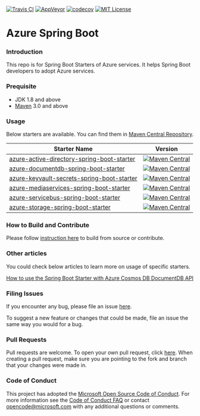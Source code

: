 [![Travis CI](https://travis-ci.org/Microsoft/azure-spring-boot.svg?branch=master)](https://travis-ci.org/Microsoft/azure-spring-boot)
[![AppVeyor](https://ci.appveyor.com/api/projects/status/af0qeprdv3g9ox07/branch/master?svg=true)](https://ci.appveyor.com/project/yungez/azure-spring-boot)
[![codecov](https://codecov.io/gh/Microsoft/azure-spring-boot/branch/master/graph/badge.svg)](https://codecov.io/gh/Microsoft/azure-spring-boot)
[![MIT License](http://img.shields.io/badge/license-MIT-green.svg) ](https://github.com/Microsoft/azure-spring-boot/blob/master/LICENSE)

# Azure Spring Boot

### Introduction

This repo is for Spring Boot Starters of Azure services. It helps Spring Boot developers to adopt Azure services.

### Prequisite
- JDK 1.8 and above
- [Maven](http://maven.apache.org/) 3.0 and above

### Usage

Below starters are available. You can find them in [Maven Central Repository](https://search.maven.org/).

Starter Name | Version
---|---
[azure-active-directory-spring-boot-starter](azure-starters/azure-active-directory-spring-boot-starter/README.md) | [![Maven Central](https://img.shields.io/maven-central/v/com.microsoft.azure/azure-active-directory-spring-boot-starter.svg)](http://search.maven.org/#search%7Cga%7C1%7Cg%3A%22com.microsoft.azure%22%20AND%20a%3A%22azure-active-directory-spring-boot-starter%22)
[azure-documentdb-spring-boot-starter](azure-starters/azure-documentdb-spring-boot-starter/README.md) | [![Maven Central](https://img.shields.io/maven-central/v/com.microsoft.azure/azure-documentdb-spring-boot-starter.svg)](http://search.maven.org/#search%7Cga%7C1%7Cg%3A%22com.microsoft.azure%22%20AND%20a%3A%22azure-documentdb-spring-boot-starter%22)
[azure-keyvault-secrets-spring-boot-starter](azure-starters/azure-keyvault-secrets-spring-boot-starter/README.md) | [![Maven Central](https://img.shields.io/maven-central/v/com.microsoft.azure/azure-keyvault-secrets-spring-boot-starter.svg)](http://search.maven.org/#search%7Cga%7C1%7Cg%3A%22com.microsoft.azure%22%20AND%20a%3A%22azure-keyvault-secrets-spring-boot-starter%22)
[azure-mediaservices-spring-boot-starter](azure-starters/azure-mediaservices-spring-boot-starter/README.md) | [![Maven Central](https://img.shields.io/maven-central/v/com.microsoft.azure/azure-mediaservices-spring-boot-starter.svg)](http://search.maven.org/#search%7Cga%7C1%7Cg%3A%22com.microsoft.azure%22%20AND%20a%3A%22azure-mediaservices-spring-boot-starter%22)
[azure-servicebus-spring-boot-starter](azure-starters/azure-servicebus-spring-boot-starter/README.md) | [![Maven Central](https://img.shields.io/maven-central/v/com.microsoft.azure/azure-servicebus-spring-boot-starter.svg)](http://search.maven.org/#search%7Cga%7C1%7Cg%3A%22com.microsoft.azure%22%20AND%20a%3A%22azure-servicebus-spring-boot-starter%22)
[azure-storage-spring-boot-starter](azure-starters/azure-storage-spring-boot-starter/README.md) | [![Maven Central](https://img.shields.io/maven-central/v/com.microsoft.azure/azure-storage-spring-boot-starter.svg)](http://search.maven.org/#search%7Cga%7C1%7Cg%3A%22com.microsoft.azure%22%20AND%20a%3A%22azure-storage-spring-boot-starter%22)


### How to Build and Contribute
Please follow [instruction here](./HowToContribute.md) to build from source or contribute.

### Other articles
You could check below articles to learn more on usage of specific starters.

[How to use the Spring Boot Starter with Azure Cosmos DB DocumentDB API](https://docs.microsoft.com/en-us/azure/cosmos-db/documentdb-java-spring-boot-starter-with-cosmos-db)

### Filing Issues

If you encounter any bug, please file an issue [here](https://github.com/Microsoft/azure-spring-boot/issues/new).

To suggest a new feature or changes that could be made, file an issue the same way you would for a bug.

### Pull Requests

Pull requests are welcome. To open your own pull request, click [here](https://github.com/Microsoft/azure-spring-boot/compare). When creating a pull request, make sure you are pointing to the fork and branch that your changes were made in.

### Code of Conduct

This project has adopted the [Microsoft Open Source Code of Conduct](https://opensource.microsoft.com/codeofconduct/). For more information see the [Code of Conduct FAQ](https://opensource.microsoft.com/codeofconduct/faq/) or contact [opencode@microsoft.com](mailto:opencode@microsoft.com) with any additional questions or comments.
